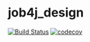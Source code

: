 # job4j_design
[![Build Status](https://app.travis-ci.com/baluha/job4j_design.svg?branch=master)](https://app.travis-ci.com/baluha/job4j_design)
[![codecov](https://codecov.io/gh/baluha/job4j_design/branch/main/graph/badge.svg?token=UOCiSTHBhg)](https://codecov.io/gh/baluha/job4j_design)